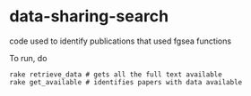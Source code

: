 # data-sharing-search
code used to identify publications that used fgsea functions

To run, do

```
rake retrieve_data # gets all the full text available
rake get_available # identifies papers with data available
```
